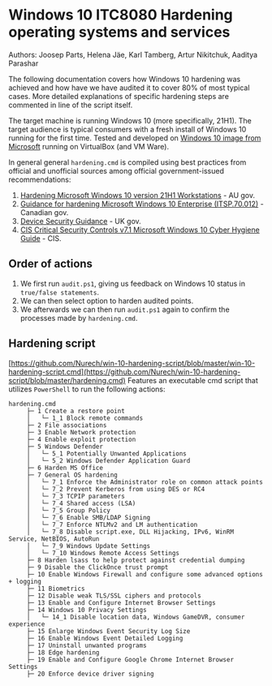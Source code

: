 
# Windows 10 ITC8080 Hardening operating systems and services

Authors: Joosep Parts, Helena Jäe, Karl Tamberg, Artur Nikitchuk, Aaditya Parashar

The following documentation covers how Windows 10 hardening was achieved and how have we have audited it to cover 80% of most typical cases. More detailed explanations of specific hardening steps are commented in line of the script itself.

The target machine is running Windows 10 (more specifically, 21H1). The target audience is typical consumers with a fresh install of Windows 10 running for the first time.
Tested and developed on [Windows 10 image from Microsoft](https://developer.microsoft.com/en-us/microsoft-edge/tools/vms/) running on VirtualBox (and VM Ware).

In general general `hardening.cmd` is compiled using best practices from official and unofficial sources among official government-issued recommendations:
1. [Hardening Microsoft Windows 10 version 21H1 Workstations](https://www.cyber.gov.au/acsc/view-all-content/publications/hardening-microsoft-windows-10-version-21h1-workstations) - AU gov.
2. [Guidance for hardening Microsoft Windows 10 Enterprise (ITSP.70.012)](https://cyber.gc.ca/en/guidance/guidance-hardening-microsoft-windows-10-enterprise-itsp70012) - Canadian gov.
3. [Device Security Guidance](https://www.ncsc.gov.uk/collection/device-security-guidance/platform-guides/windows) - UK gov.
4. [CIS Critical Security Controls v7.1 Microsoft Windows 10 Cyber Hygiene Guide](https://www.cisecurity.org/insights/white-papers/cis-controls-microsoft-windows-10-cyber-hygiene-guide) - CIS.

## Order of actions
1. We first run `audit.ps1`, giving us feedback on Windows 10 status in `true/false statements`. 
2. We can then select option to harden audited points.
3. We afterwards we can then run `audit.ps1` again to confirm the processes made by `hardening.cmd`.

## Hardening script
[https://github.com/Nurech/win-10-hardening-script/blob/master/win-10-hardening-script.cmd](https://github.com/Nurech/win-10-hardening-script/blob/master/hardening.cmd)
Features an executable cmd script that utilizes `PowerShell` to run the following actions:
```
hardening.cmd
     ├─ 1 Create a restore point
     │   └─ 1_1 Block remote commands
     ├─ 2 File associations
     ├─ 3 Enable Network protection
     ├─ 4 Enable exploit protection     
     ├─ 5 Windows Defender
     │   └─ 5_1 Potentially Unwanted Applications
     │   └─ 5_2 Windows Defender Application Guard
     ├─ 6 Harden MS Office
     ├─ 7 General OS hardening
     │   └─ 7_1 Enforce the Administrator role on common attack points       
     │   └─ 7_2 Prevent Kerberos from using DES or RC4    
     │   └─ 7_3 TCPIP parameters    
     │   └─ 7_4 Shared access (LSA)
     │   └─ 7_5 Group Policy
     │   └─ 7_6 Enable SMB/LDAP Signing
     │   └─ 7_7 Enforce NTLMv2 and LM authentication
     │   └─ 7_8 Disable script.exe, DLL Hijacking, IPv6, WinRM Service, NetBIOS, AutoRun
     │   └─ 7_9 Windows Update Settings
     │   └─ 7_10 Windows Remote Access Settings 
     ├─ 8 Harden lsass to help protect against credential dumping
     ├─ 9 Disable the ClickOnce trust prompt
     ├─ 10 Enable Windows Firewall and configure some advanced options + logging
     ├─ 11 Biometrics
     ├─ 12 Disable weak TLS/SSL ciphers and protocols
     ├─ 13 Enable and Configure Internet Browser Settings
     ├─ 14 Windows 10 Privacy Settings
     │   └─ 14_1 Disable location data, Windows GameDVR, consumer experience       
     ├─ 15 Enlarge Windows Event Security Log Size
     ├─ 16 Enable Windows Event Detailed Logging
     ├─ 17 Uninstall unwanted programs
     ├─ 18 Edge hardening
     ├─ 19 Enable and Configure Google Chrome Internet Browser Settings
     ├─ 20 Enforce device driver signing       
```
